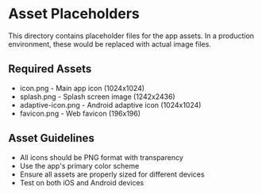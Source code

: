 # Asset Placeholders

This directory contains placeholder files for the app assets. In a production environment, these would be replaced with actual image files.

## Required Assets

- icon.png - Main app icon (1024x1024)
- splash.png - Splash screen image (1242x2436)
- adaptive-icon.png - Android adaptive icon (1024x1024)
- favicon.png - Web favicon (196x196)

## Asset Guidelines

- All icons should be PNG format with transparency
- Use the app's primary color scheme
- Ensure all assets are properly sized for different devices
- Test on both iOS and Android devices
